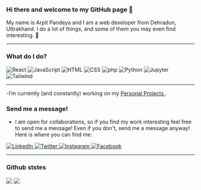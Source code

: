 <!-- <img src="/logo.jpeg" alt="banner" /> -->

### Hi there and welcome to my GitHub page 👋

My name is Arpit Pandeya and I am a web developer from Dehradun, Uttrakhand. I do a lot of things, and some of them you may even find interesting. 🤞

---

### What do I do?

<p>
<img alt="React" src="https://img.shields.io/badge/React-61DAFB?logo=react&logoColor=white&style=for-the-page" />
<img alt="JavaScript" src="https://img.shields.io/badge/JavaScript-F7DF1E?logo=javascript&logoColor=white&style=for-the-page" />
<img alt="HTML" src="https://img.shields.io/badge/HTML-E34F26?logo=html5&logoColor=white&style=for-the-page" />
<img alt="CSS" src="https://img.shields.io/badge/CSS-1572B6?logo=css3&logoColor=white&style=for-the-page" />
<img alt="php" src="https://img.shields.io/badge/PHP-777BB4?logo=php&logoColor=white&style=for-the-page" />
<img alt="Python" src="https://img.shields.io/badge/Python-3776AB?logo=python&logoColor=white&style=for-the-page" />
<img alt="Jupyter" src="https://img.shields.io/badge/Jupyter-F37626?logo=jupyter&logoColor=white&style=for-the-page" />
<img alt="Tailwind" src="https://img.shields.io/badge/Tailwind-06B6D4?logo=tailwind&logoColor=white&style=for-the-page" />
  </p>
  
  ---
  
  -I’m currently (and constantly) working on my <a href="https://github.com/thepandeyaarpit"> Personal Projects </a>.
  
  ### Send me a message!
  - I am open for collaborations, so if you find my work interesting feel free to send me a message! Even if you don't, send me a message anyway! Here is where you can find me:

<p>
  <a href="https://www.linkedin.com/in/arpit-pandeya-610173199">
       <img alt="LinkedIn" src="https://img.shields.io/badge/LinkedIn-0A66C2?logo=linkedin&logoColor=white&style=for-the-page" /> 
  </a>
  <a href="https://twitter.com/ArpitPandeya">
       <img alt="Twitter" src="https://img.shields.io/badge/Twitter-1DA1F2?logo=twitter&logoColor=white&style=for-the-page" /> 
  </a>
  <a href="https://instagram.com/pandeya_arpit?igshid=YmMyMTA2M2Y=">
       <img alt="Instagram" src="https://img.shields.io/badge/Instagram-E4405F?logo=instagram&logoColor=white&style=for-the-page" /> 
  </a>
  <a href="https://www.facebook.com/arpit.pandeya.9">
       <img alt="Facebook" src="https://img.shields.io/badge/Facebook-1877F2?logo=facebook&logoColor=white&style=for-the-page" /> 
  </a>

</p>

---

### Github ststes
<img align="center" src="https://github-readme-stats.vercel.app/api?username=thepandeyaarpit&count_private=true&show_icons=true&title_color=FD9047&text_color=0C2233&custom_title=Arpit+Pandeya's+Github+Stats" />

<img align="center" src="https://github-readme-stats.vercel.app/api/top-langs/?username=thepandeyaarpit&hide=html&layout=compact&title_color=FD9047&icon_color=0C2233&bg_color=0C2233&text_color=D6D6D6" />

